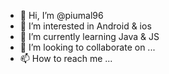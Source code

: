 - 👋 Hi, I’m @piumal96
- 👀 I’m interested in Android & ios
- 🌱 I’m currently learning Java & JS
- 💞️ I’m looking to collaborate on ...
- 📫 How to reach me ...

<!---
piumal96/piumal96 is a ✨ special ✨ repository because its `README.md` (this file) appears on your GitHub profile.
You can click the Preview link to take a look at your changes.
--->
